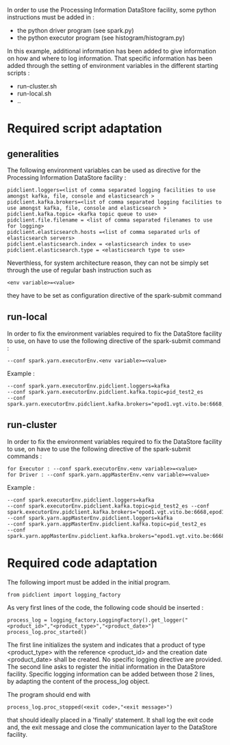 In order to use the Processing Information DataStore facility, some python instructions must be added in :
- the python driver program (see spark.py)
- the python executor program (see histogram/histogram.py)

In this example, additional information has been added to give information on how and where to log information.  That specific information has been added through the setting of environment variables in the different starting scripts :
- run-cluster.sh
- run-local.sh
- ..

# Required script adaptation
## generalities
The following environment variables can be used as directive for the Processing Information DataStore facility :

	pidclient.loggers=<list of comma separated logging facilities to use amongst kafka, file, console and elasticsearch >
	pidclient.kafka.brokers=<list of comma separated logging facilities to use amongst kafka, file, console and elasticsearch >
	pidclient.kafka.topic= <kafka topic queue to use>
	pidclient.file.filename = <list of comma separated filenames to use for logging>	
	pidclient.elasticsearch.hosts =<list of comma separated urls of elasticsearch servers>
	pidclient.elasticsearch.index = <elasticsearch index to use>
	pidclient.elasticsearch.type = <elasticsearch type to use>
	
Neverthless, for system architecture reason, they can not be simply set through the use of regular bash instruction such as 

	<env variable>=<value> 

they have to be set as configuration directive of the spark-submit command


## run-local
In order to fix the environment variables required to fix the DataStore facility to use, on have to use the following directive of the spark-submit command :

	--conf spark.yarn.executorEnv.<env variable>=<value>

Example :

	--conf spark.yarn.executorEnv.pidclient.loggers=kafka 
	--conf spark.yarn.executorEnv.pidclient.kafka.topic=pid_test2_es 
	--conf spark.yarn.executorEnv.pidclient.kafka.brokers="epod1.vgt.vito.be:6668,epod17.vgt.vito.be:6668"  

## run-cluster
In order to fix the environment variables required to fix the DataStore facility to use, on have to use the following directive of the spark-submit commands :

	for Executor : --conf spark.executorEnv.<env variable>=<value>
	for Driver : --conf spark.yarn.appMasterEnv.<env variable>=<value>
	
Example :

	--conf spark.executorEnv.pidclient.loggers=kafka 
	--conf spark.executorEnv.pidclient.kafka.topic=pid_test2_es --conf spark.executorEnv.pidclient.kafka.brokers="epod1.vgt.vito.be:6668,epod17.vgt.vito.be:6668" 
	--conf spark.yarn.appMasterEnv.pidclient.loggers=kafka 
	--conf spark.yarn.appMasterEnv.pidclient.kafka.topic=pid_test2_es 
	--conf spark.yarn.appMasterEnv.pidclient.kafka.brokers="epod1.vgt.vito.be:6668,epod17.vgt.vito.be:6668"


# Required code adaptation

The following import must be added in the initial program.

	from pidclient import logging_factory
	
As very first lines of the code, the following code should be inserted :

	process_log = logging_factory.LoggingFactory().get_logger("<product_id>","<product_type>","<product_date>")
    process_log.proc_started()

The first line initializes the system and indicates that a product of type 
<product_type> with the reference <product_id> and the creation date <product_date> shall be created.  No specific logging directive are provided.
The second line asks to register the initial information in the DataStore facility.
Specific logging information can be added between those 2 lines, by adapting the content of the process_log object.

The program should end with 

	process_log.proc_stopped(<exit code>,"<exit message>")
	
that should ideally placed in a 'finally' statement.  It shall log the exit code and, the exit message and close the communication layer to the DataStore facility.



